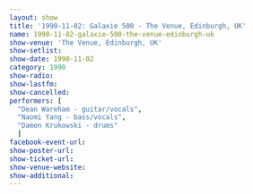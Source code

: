 ```yaml
---
layout: show
title: '1990-11-02: Galaxie 500 - The Venue, Edinburgh, UK'
name: 1990-11-02-galaxie-500-the-venue-edinburgh-uk
show-venue: 'The Venue, Edinburgh, UK'
show-setlist: 
show-date: 1990-11-02
category: 1990
show-radio: 
show-lastfm: 
show-cancelled: 
performers: [
  "Dean Wareham - guitar/vocals",
  "Naomi Yang - bass/vocals",
  "Damon Krukowski - drums"
  ]
facebook-event-url: 
show-poster-url: 
show-ticket-url: 
show-venue-website: 
show-additional: 
---
```


